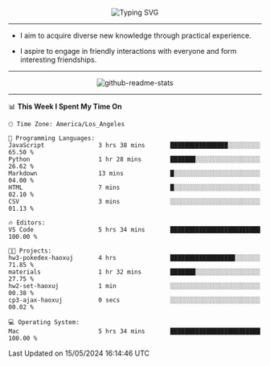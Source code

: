 <p align="center">
  <img src="https://readme-typing-svg.demolab.com?font=Fira+Code&weight=500&size=32&duration=2500&pause=1600&center=true&vCenter=true&random=false&width=1024&height=64&lines=Hi+there+%F0%9F%91%8B;I'm+delighted+you+could+make+it+here+%F0%9F%8E%89;I'm+Harry%2C+a+college+student+still+finding+my+way" alt="Typing SVG" />
</p>


---


- I aim to acquire diverse new knowledge through practical experience.

- I aspire to engage in friendly interactions with everyone and form interesting friendships.


---


<p align="center">
  <img src="https://github-readme-stats.vercel.app/api?username=Harry-Jing&show_icons=true" alt="github-readme-stats"/>
</p>


---

<!--START_SECTION:waka-->
📊 **This Week I Spent My Time On** 

```text
🕑︎ Time Zone: America/Los_Angeles

💬 Programming Languages: 
JavaScript               3 hrs 38 mins       ████████████████░░░░░░░░░   65.50 % 
Python                   1 hr 28 mins        ███████░░░░░░░░░░░░░░░░░░   26.62 % 
Markdown                 13 mins             █░░░░░░░░░░░░░░░░░░░░░░░░   04.00 % 
HTML                     7 mins              █░░░░░░░░░░░░░░░░░░░░░░░░   02.10 % 
CSV                      3 mins              ░░░░░░░░░░░░░░░░░░░░░░░░░   01.13 % 

🔥 Editors: 
VS Code                  5 hrs 34 mins       █████████████████████████   100.00 % 

🐱‍💻 Projects: 
hw3-pokedex-haoxuj       4 hrs               ██████████████████░░░░░░░   71.85 % 
materials                1 hr 32 mins        ███████░░░░░░░░░░░░░░░░░░   27.75 % 
hw2-set-haoxuj           1 min               ░░░░░░░░░░░░░░░░░░░░░░░░░   00.38 % 
cp3-ajax-haoxuj          0 secs              ░░░░░░░░░░░░░░░░░░░░░░░░░   00.02 % 

💻 Operating System: 
Mac                      5 hrs 34 mins       █████████████████████████   100.00 % 
```


 Last Updated on 15/05/2024 16:14:46 UTC
<!--END_SECTION:waka-->
